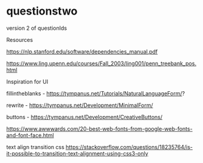 # questionstwo
version 2 of questionIds

Resources

https://nlp.stanford.edu/software/dependencies_manual.pdf

https://www.ling.upenn.edu/courses/Fall_2003/ling001/penn_treebank_pos.html


Inspiration for UI

fillintheblanks - https://tympanus.net/Tutorials/NaturalLanguageForm/?

rewrite - https://tympanus.net/Development/MinimalForm/

buttons - https://tympanus.net/Development/CreativeButtons/

https://www.awwwards.com/20-best-web-fonts-from-google-web-fonts-and-font-face.html

text align transition css https://stackoverflow.com/questions/18235764/is-it-possible-to-transition-text-alignment-using-css3-only

